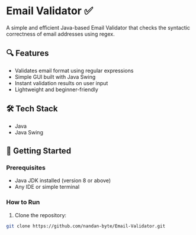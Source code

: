 # Email Validator ✅

A simple and efficient Java-based Email Validator that checks the syntactic correctness of email addresses using regex.

## 🔍 Features

- Validates email format using regular expressions
- Simple GUI built with Java Swing
- Instant validation results on user input
- Lightweight and beginner-friendly


## 🛠️ Tech Stack

- Java
- Java Swing

## 🚀 Getting Started

### Prerequisites

- Java JDK installed (version 8 or above)
- Any IDE or simple terminal

### How to Run

1. Clone the repository:

```bash
git clone https://github.com/nandan-byte/Email-Validator.git
